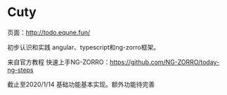 # Cuty

页面：http://todo.equne.fun/

初步认识和实践 angular、typescript和ng-zorro框架。

来自官方教程 快速上手NG-ZORRO：https://github.com/NG-ZORRO/today-ng-steps


截止至2020/1/14 基础功能基本实现。额外功能待完善


